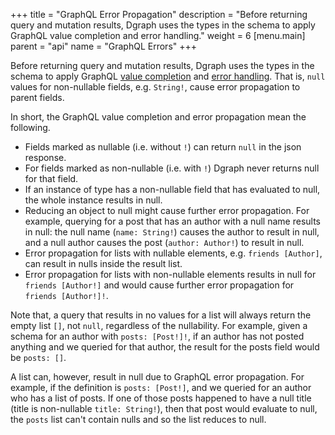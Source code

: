 +++
title = "GraphQL Error Propagation"
description = "Before returning query and mutation results, Dgraph uses the types in the schema to apply GraphQL value completion and error handling."
weight = 6
[menu.main]
    parent = "api"
    name = "GraphQL Errors"
+++

<!-- this needs something else?  probably an example to help explain better?-->

Before returning query and mutation results, Dgraph uses the types in the schema to apply GraphQL [value completion](https://graphql.github.io/graphql-spec/June2018/#sec-Value-Completion) and [error handling](https://graphql.github.io/graphql-spec/June2018/#sec-Errors-and-Non-Nullability).  That is, `null` values for non-nullable fields, e.g. `String!`, cause error propagation to parent fields.  

In short, the GraphQL value completion and error propagation mean the following.

* Fields marked as nullable (i.e. without `!`) can return `null` in the json response.
* For fields marked as non-nullable (i.e. with `!`) Dgraph never returns null for that field.
* If an instance of type has a non-nullable field that has evaluated to null, the whole instance results in null.
* Reducing an object to null might cause further error propagation.  For example, querying for a post that has an author with a null name results in null: the null name (`name: String!`) causes the author to result in null, and a null author causes the post (`author: Author!`) to result in null.
* Error propagation for lists with nullable elements, e.g. `friends [Author]`, can result in nulls inside the result list.
* Error propagation for lists with non-nullable elements results in null for `friends [Author!]` and would cause further error propagation for `friends [Author!]!`.

Note that, a query that results in no values for a list will always return the empty list `[]`, not `null`, regardless of the nullability.  For example, given a schema for an author with `posts: [Post!]!`, if an author has not posted anything and we queried for that author, the result for the posts field would be `posts: []`.  

A list can, however, result in null due to GraphQL error propagation.  For example, if the definition is `posts: [Post!]`, and we queried for an author who has a list of posts.  If one of those posts happened to have a null title (title is non-nullable `title: String!`), then that post would evaluate to null, the `posts` list can't contain nulls and so the list reduces to null.
